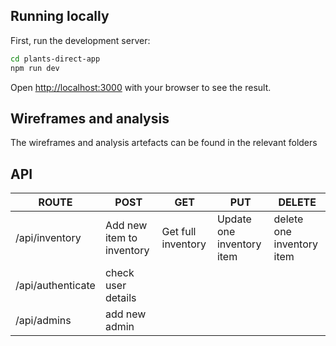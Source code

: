 ## Running locally

First, run the development server:

```bash
cd plants-direct-app
npm run dev
```

Open [http://localhost:3000](http://localhost:3000) with your browser to see the result.

## Wireframes and analysis

The wireframes and analysis artefacts can be found in the relevant folders

## API

| ROUTE | POST            | GET       | PUT         | DELETE |
| ----------- | --------------- | --------- | ----------- | ------ |
| /api/inventory       | Add new item to inventory | Get full inventory | Update one inventory item | delete one inventory item |
| /api/authenticate | check user details           |   |  |  |
| /api/admins | add new admin           |   |  |  |
